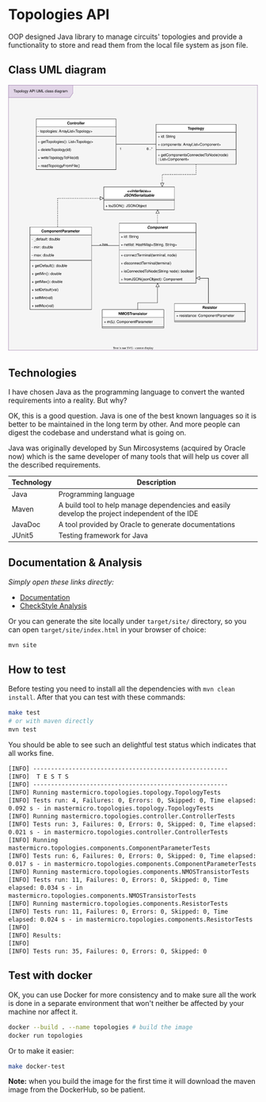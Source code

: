# Topologies API

OOP designed Java library to manage circuits' topologies and provide a functionality to store and read them from the local file system as json file.

## Class UML diagram

![Class UML diagram](./classes-uml.svg)

## Technologies

I have chosen Java as the programming language to convert the wanted requirements into a reality. But why?

OK, this is a good question. Java is one of the best known languages so it is better to be maintained in the long term by other. And more people can digest the codebase and understand what is going on.

Java was originally developed by Sun Mircosystems (acquired by Oracle now) which is the same developer of many tools that will help us cover all the described requirements.

| Technology | Description                                                                                    |
| ---------- | ---------------------------------------------------------------------------------------------- |
| Java       | Programming language                                                                           |
| Maven      | A build tool to help manage dependencies and easily develop the project independent of the IDE |
| JavaDoc    | A tool provided by Oracle to generate documentations                                           |
| JUnit5     | Testing framework for Java                                                                     |

## Documentation & Analysis

*Simply open these links directly:*
- [Documentation](https://muhammadsawalhy.github.io/topology-api/apidocs/index.html)
- [CheckStyle Analysis](https://muhammadsawalhy.github.io/topology-api/checkstyle.html)

Or you can generate the site locally under `target/site/` directory, so you can open `target/site/index.html` in your browser of choice:

```bash
mvn site
```

## How to test

Before testing you need to install all the dependencies with `mvn clean install`. After that you can test with these commands:

```bash
make test
# or with maven directly
mvn test
```

You should be able to see such an delightful test status which indicates that all works fine.

```
[INFO] -------------------------------------------------------
[INFO]  T E S T S
[INFO] -------------------------------------------------------
[INFO] Running mastermicro.topologies.topology.TopologyTests
[INFO] Tests run: 4, Failures: 0, Errors: 0, Skipped: 0, Time elapsed: 0.092 s - in mastermicro.topologies.topology.TopologyTests
[INFO] Running mastermicro.topologies.controller.ControllerTests
[INFO] Tests run: 3, Failures: 0, Errors: 0, Skipped: 0, Time elapsed: 0.021 s - in mastermicro.topologies.controller.ControllerTests
[INFO] Running mastermicro.topologies.components.ComponentParameterTests
[INFO] Tests run: 6, Failures: 0, Errors: 0, Skipped: 0, Time elapsed: 0.017 s - in mastermicro.topologies.components.ComponentParameterTests
[INFO] Running mastermicro.topologies.components.NMOSTransistorTests
[INFO] Tests run: 11, Failures: 0, Errors: 0, Skipped: 0, Time elapsed: 0.034 s - in mastermicro.topologies.components.NMOSTransistorTests
[INFO] Running mastermicro.topologies.components.ResistorTests
[INFO] Tests run: 11, Failures: 0, Errors: 0, Skipped: 0, Time elapsed: 0.024 s - in mastermicro.topologies.components.ResistorTests
[INFO]
[INFO] Results:
[INFO]
[INFO] Tests run: 35, Failures: 0, Errors: 0, Skipped: 0
```

## Test with docker

OK, you can use Docker for more consistency and to make sure all the work is done in a separate environment that won't neither be affected by your machine nor affect it.

```bash
docker --build . --name topologies # build the image
docker run topologies
```

Or to make it easier:

```bash
make docker-test
```

**Note:** when you build the image for the first time it will download the maven image from the DockerHub, so be patient.
